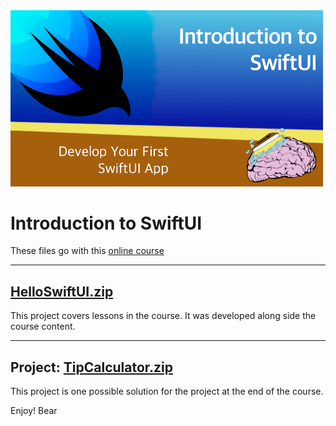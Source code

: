 <img src="https://github.com/bearc0025/onlineCourses/blob/main/IntroSwiftUI/icon.png?raw=true" alt="iOS UI" style="width:500px;"/>

# Introduction to SwiftUI

These files go with this [online course]()

<hr/>

## [HelloSwiftUI.zip](https://github.com/bearc0025/onlineCourses/raw/main/IntroSwiftUI/HelloSwiftUI.zip)

This project covers lessons in the course. It was developed along side the course content.

<hr/>

## Project: [TipCalculator.zip](https://github.com/bearc0025/onlineCourses/raw/main/IntroiOSUI/TipCalculator.zip)

This project is one possible solution for the project at the end of the course. 

Enjoy!
Bear

